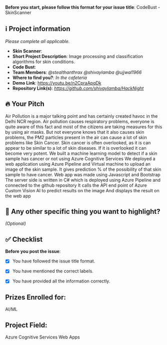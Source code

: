 **Before you start, please follow this format for your issue title**:
CodeBust - SkinScanner

## ℹ️ Project information
_Please complete all applicable._

- **Skin Scanner**:
- **Short Project Description**: Image processing and classification algorithms for skin conditions.
- **Code Bust**:
- **Team Members**: _@stealthanthrax @shivaylamba @ujjwal1966_
- **Where to find you?**: _In the cafeteria_
- **Demo Link**:  https://youtu.be/n2CpraApqDk
- **Repository Link(s)**: _https://github.com/shivaylamba/HackNight_


## 🔥 Your Pitch
Air Pollution is a major talking point and has certainly created havoc in the Delhi NCR region.
Air pollution causes respiratory problems, everyone is quite aware of this fact and most of the citizens are taking measures for this by using air masks. But not everyone knows that it also causes skin problems, the PM2 particles present in the air can cause a lot of skin problems like Skin Cancer. 
Skin cancer is often overlooked, as it is can appear to be similar to a lot of skin diseases. If it is overlooked it can become very potent. 
We built a machine learning model to detect if a skin sample has cancer or not using Azure Cognitive Services
We deployed a web application using Azure Pipeline and Virtual machine to upload an image of the skin sample. 
It gives prediction % of the possibility of that skin sample to have cancer.
Web app was made using Javascript and Bootstrap
The server side is written in C# which is deployed using Azure Pipeline and connected to the github repository
It calls the API end point of Azure Custom Vision AI to predict results on the image
And displays the result on the web app




## 🔦 Any other specific thing you want to highlight?
_(Optional)_

## ✅ Checklist

**Before you post the issue**:
- [X] You have followed the issue title format.
- [X] You have mentioned the correct labels.
- [X] You have provided all the information correctly.


## Prizes Enrolled for:
AI/ML 

## Project Field:
Azure Cognitive Services 
Web Apps
